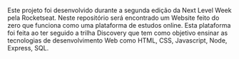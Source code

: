 Este projeto foi desenvolvido durante a segunda edição da Next Level Week pela Rocketseat.
Neste repositório será encontrado um Website feito do zero que funciona como uma plataforma de estudos online. Esta plataforma foi feita ao ter seguido a trilha Discovery que tem como objetivo ensinar as tecnologias de desenvolvimento Web como HTML, CSS, Javascript, Node, Express, SQL.
